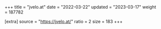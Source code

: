 +++
title = "jvelo.at"
date = "2022-03-22"
updated = "2023-03-17"
weight = 187782

[extra]
source = "https://jvelo.at/"
ratio = 2
size = 183
+++
